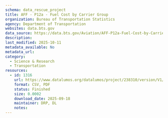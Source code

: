 ```yaml
---
schema: data_rescue_project 
title: AFF - P12a - Fuel Cost by Carrier Group
organization: Bureau of Transportation Statistics
agency: Department of Transportation
websites: data.bts.gov
data_source: https://data.bts.gov/Aviation/AFF-P12a-Fuel-Cost-by-Carrier-Group/navd-gpqa/about_data
description: 
last_modified: 2025-10-11
metadata_available: No
metadata_url: 
category:
  - Science & Research 
  - Transportation 
resources:
  - id: 1316
    url: https://www.datalumos.org/datalumos/project/238310/version/V1/view
    format: CSV, PDF
    status: Finished
    size: 0.0002
    download_date: 2025-09-18
    maintainer: DRP, DL
    notes: 
---
```

